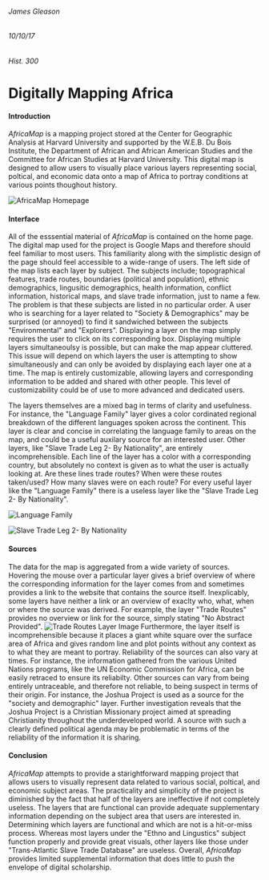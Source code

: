 ###### James Gleason
###### 10/10/17
###### Hist. 300
# Digitally Mapping Africa
#### Introduction
*AfricaMap* is a mapping project stored at the Center for Geographic Analysis at Harvard University and supported by the W.E.B. Du Bois Institute, the Department of African and African American Studies and the Committee for African Studies at Harvard University. This digital map is designed to allow users to visually place various layers representing social, poltical, and economic data onto a map of Africa to portray conditions at various points thoughout history.

![AfricaMap Homepage](africamap.png)

#### Interface
All of the esssential material of *AfricaMap* is contained on the home page. The digital map used for the project is Google Maps and therefore should feel familiar to most users. This familiarity along with the simplistic design of the page should feel accessible to a wide-range of users. The left side of the map lists each layer by subject. The subjects include; topographical features, trade routes, boundaries (political and population), ethnic demographics, lingusitic demographics, health information, conflict information, historical maps, and slave trade information, just to name a few. The problem is that these subjects are listed in no particular order. A user who is searching for a layer related to "Society & Demographics" may be surprised (or annoyed) to find it sandwiched between the subjects "Environmental" and "Explorers". Displaying a layer on the map simply requires the user to click on its corresponding box. Displaying multiple layers simultaneoulsy is possible, but can make the map appear cluttered. This issue will depend on which layers the user is attempting to show simultaneously and can only be avoided by displaying each layer one at a time. The map is entirely customizable, allowing layers and corresponding information to be added and shared with other people. This level of customizability could be of use to more advanced and dedicated users. 

The layers themselves are a mixed bag in terms of clarity and usefulness. For instance, the "Language Family" layer gives a color cordinated regional breakdown of the different languages spoken across the continent. This layer is clear and concise in correlating the language family to areas on the map, and could be a useful auxilary source for an interested user. Other layers, like "Slave Trade Leg 2- By Nationality", are entirely incomprehensible. Each line of the layer has a color with a corresponding country, but absolutely no context is given as to what the user is actually looking at. Are these lines trade routes? When were these routes taken/used? How many slaves were on each route? For every useful layer like the "Language Family" there is a useless layer like the "Slave Trade Leg 2- By Nationality".

![Language Family](AfricaMap2.png)

![Slave Trade Leg 2- By Nationality](AfricaMap3.png)

#### Sources
The data for the map is aggregated from a wide variety of sources. Hovering the mouse over a particular layer gives a brief overview of where the corresponding information for the layer comes from and sometimes provides a link to the website that contains the source itself. Inexplicably, some layers have neither a link or an overview of exaclty who, what, when or where the source was derived. For example, the layer "Trade Routes" provides no overview or link for the source, simply stating "No Abstract Provided". ![Trade Routes Layer Image](AfricaMap5.png) Furthermore, the layer itself is incomprehensible because it places a giant white square over the surface area of Africa and gives random line and plot points without any context as to what they are meant to portray. Reliability of the sources can also vary at times. For instance, the information gathered from the various United Nations programs, like the UN Economic Commission for Africa, can be easily retraced to ensure its reliabilty. Other sources can vary from being entirely untraceable, and therefore not reliable, to being suspect in terms of their origin. For instance, the Joshua Project is used as a source for the "society and demographic" layer. Further investigation reveals that the Joshua Project is a Christian Missionary project aimed at spreading Christianity throughout the underdeveloped world. A source with such a clearly defined political agenda may be problematic in terms of the reliability of the information it is sharing.     

#### Conclusion
*AfricaMap* attempts to provide a starightforward mapping project that allows users to visually represent data related to various social, poltical, and economic subject areas. The practicality and simplicity of the project is diminished by the fact that half of the layers are ineffective if not completely useless. The layers that are functional can provide adequate supplementary information depending on the subject area that users are interested in. Determining which layers are functional and which are not is a hit-or-miss process. Whereas most layers under the "Ethno and Lingustics" subject function properly and provide great visuals, other layers like those under "Trans-Atlantic Slave Trade Database" are useless. Overall, *AfricaMap* provides limited supplemental information that does little to push the envelope of digital scholarship.
